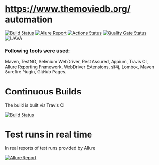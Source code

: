 # https://www.themoviedb.org/ automation

[![Build Status](https://api.travis-ci.org/romangitlab/movie-db.svg?branch=master)](https://travis-ci.org/github/romangitlab/movie-db)
[![Allure Report](https://img.shields.io/badge/Allure%20Report-2.10.0-orange.svg)](https://romangitlab.github.io/movie-db/)
[![Actions Status](https://github.com/eliasnogueira/selenium-java-lean-test-achitecture/workflows/Build%20and%20Test/badge.svg)](https://github.com/romangitlab/movie-db/actions)
[![Quality Gate Status](https://sonarcloud.io/api/project_badges/measure?project=romangitlab_movie-db&metric=alert_status)](https://sonarcloud.io/dashboard?id=romangitlab_movie-db)
![!JAVA](https://img.shields.io/badge/language-java-critical?style=flat-square)

### Following tools were used:
Maven, TestNG, Selenium WebDriver, Rest Assured, Appium, Travis CI, Allure Reporting Framework, WebDriver Extensions, slf4j, Lombok, Maven Surefire Plugin, GitHub Pages.

# Continuous Builds
The build is built via Travis CI

[![Build Status](https://api.travis-ci.org/romangitlab/movie-db.svg?branch=master)](https://travis-ci.org/github/romangitlab/movie-db)

# Test runs in real time  
In real reports of test runs provided by Allure

[![Allure Report](https://img.shields.io/badge/Allure%20Report-2.10.0-orange.svg)](https://romangitlab.github.io/movie-db/)
